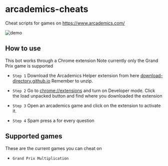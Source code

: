 # arcademics-cheats
Cheat scripts for games on https://www.arcademics.com/

![demo](https://user-images.githubusercontent.com/101005658/170934998-f7af8941-b48b-41d1-980a-474cfd2e55f5.gif "demo hack")

## How to use
This bot works through a Chrome extension
Note currently only the Grand Prix game is supported

- `Step 1` Download the Arcademics Helper extension from here [download-directory.github.io](https://download-directory.github.io/?url=https://github.com/DaveH355/arcademics-cheats/tree/main/Arcademics%20Helper) Remember to unzip.

- `Step 2` Go to [chrome://extensions](chrome://extensions/) and turn on Developer mode. Click the load unpacked button and find where you downloaded the extension

- `Step 3` Open an arcademics game and click on the extension to activate it. 

- `Step 4` Spam press a for every question


## Supported games
These are the current games you can cheat on
- `Grand Prix Multiplication` 

